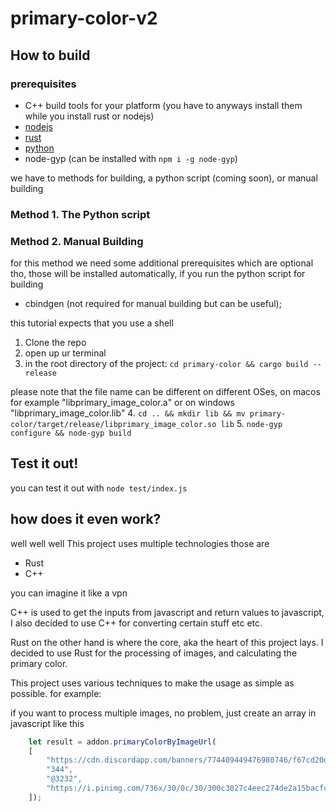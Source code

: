 # primary-color-v2

## How to build

### prerequisites
- C++ build tools for your platform (you have to anyways install them while you install rust or nodejs)
- [nodejs](https://nodejs.org/en/download/package-manager)
- [rust](https://www.rust-lang.org/tools/install)
- [python](https://www.python.org/downloads/)
- node-gyp (can be installed with `npm i -g node-gyp`)

we have to methods for building, a python script (coming soon), or manual building

### Method 1. The Python script


### Method 2. Manual Building 

for this method we need some additional prerequisites which are optional tho, those will be installed automatically, if you run the python script for building

- cbindgen (not required for manual building but can be useful);

this tutorial expects that you use a shell

1. Clone the repo
2. open up ur terminal
3. in the root directory of the project: `cd primary-color && cargo build --release`

please note that the file name can be different on different OSes, on macos for example "libprimary_image_color.a" or on windows "libprimary_image_color.lib"
4. `cd .. && mkdir lib && mv primary-color/target/release/libprimary_image_color.so lib` 
5. `node-gyp configure && node-gyp build`


## Test it out!

you can test it out with `node test/index.js`

## how does it even work? 

well well well
This project uses multiple technologies 
those are 

- Rust 
- C++ 

you can imagine it like a vpn 

C++ is used to get the inputs from javascript and return values to javascript, I also decided to use C++ for converting certain stuff etc etc. 

Rust on the other hand is where the core, aka the heart of this project lays. I decided to use Rust for the processing of images, and calculating the primary color. 

This project uses various techniques to make the usage as simple as possible. for example: 

if you want to process multiple images, no problem, just create an array in javascript like this 

```js
    let result = addon.primaryColorByImageUrl(
    [
        "https://cdn.discordapp.com/banners/774409449476980746/f67cd20df77e4c15de55a5da0c92bc4c.png?size=1024&format=webp&quality=lossless&width=0&height=256",
        "344",
        "@3232",
        "https://i.pinimg.com/736x/30/0c/30/300c3027c4eec274de2a15bacfc7755f.jpg", "https://i.pinimg.com/736x/dd/11/77/dd1177ae42e5ffcc5572ab9d861b1ef2.jpg"
    ]);
```
